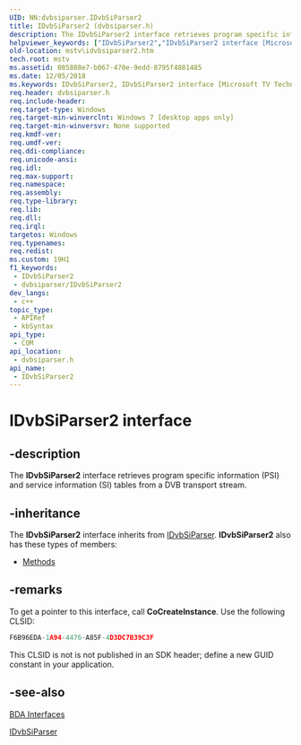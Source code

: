 ```yaml
---
UID: NN:dvbsiparser.IDvbSiParser2
title: IDvbSiParser2 (dvbsiparser.h)
description: The IDvbSiParser2 interface retrieves program specific information (PSI) and service information (SI) tables from a DVB transport stream.
helpviewer_keywords: ["IDvbSiParser2","IDvbSiParser2 interface [Microsoft TV Technologies]","IDvbSiParser2 interface [Microsoft TV Technologies]","described","dvbsiparser/IDvbSiParser2","mstv.idvbsiparser2"]
old-location: mstv\idvbsiparser2.htm
tech.root: mstv
ms.assetid: 085808e7-b067-470e-9edd-8795f4881485
ms.date: 12/05/2018
ms.keywords: IDvbSiParser2, IDvbSiParser2 interface [Microsoft TV Technologies], IDvbSiParser2 interface [Microsoft TV Technologies],described, dvbsiparser/IDvbSiParser2, mstv.idvbsiparser2
req.header: dvbsiparser.h
req.include-header: 
req.target-type: Windows
req.target-min-winverclnt: Windows 7 [desktop apps only]
req.target-min-winversvr: None supported
req.kmdf-ver: 
req.umdf-ver: 
req.ddi-compliance: 
req.unicode-ansi: 
req.idl: 
req.max-support: 
req.namespace: 
req.assembly: 
req.type-library: 
req.lib: 
req.dll: 
req.irql: 
targetos: Windows
req.typenames: 
req.redist: 
ms.custom: 19H1
f1_keywords:
 - IDvbSiParser2
 - dvbsiparser/IDvbSiParser2
dev_langs:
 - c++
topic_type:
 - APIRef
 - kbSyntax
api_type:
 - COM
api_location:
 - dvbsiparser.h
api_name:
 - IDvbSiParser2
---
```


# IDvbSiParser2 interface


## -description

The <b>IDvbSiParser2</b> interface retrieves program specific information (PSI) and service information (SI) tables from a DVB transport stream.

## -inheritance

The <b>IDvbSiParser2</b> interface inherits from <a href="/previous-versions/windows/desktop/api/dvbsiparser/nn-dvbsiparser-idvbsiparser">IDvbSiParser</a>. <b>IDvbSiParser2</b> also has these types of members:
<ul>
<li><a href="https://docs.microsoft.com/">Methods</a></li>
</ul>

## -remarks

To get a pointer to this interface, call <b>CoCreateInstance</b>. Use the following CLSID:


```cpp
F6B96EDA-1A94-4476-A85F-4D3DC7B39C3F
```


This CLSID is not is not published in an SDK header; define a new GUID constant in your application.

## -see-also

<a href="/previous-versions/windows/desktop/mstv/bda-interfaces">BDA Interfaces</a>



<a href="/previous-versions/windows/desktop/api/dvbsiparser/nn-dvbsiparser-idvbsiparser">IDvbSiParser</a>
